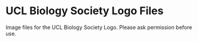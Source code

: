 # UCL Biology Society Logo Files
Image files for the UCL Biology Society Logo. Please ask permission before use.
